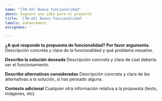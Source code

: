 ```yaml
---
name: "[TW-XX] Nueva funcionalidad"
about: Sugiere una idea para el proyecto
title: '[TW-XX] Nueva funcionalidad'
labels: enhancement
assignees: ''

---
```


**¿A qué responde tu propuesta de funcionalidad? Por favor argumenta.**
Descripción concreta y clara de la funcionalidad y qué problema resuelve.

**Describe la solución deseada**
Descripción concreta y clara de cúal debería ser el funcionamiento.

**Describe alternativas consideradas**
Descripción concreta y clara de las alternativas a la solución, si has pensado alguna.

**Contexto adicional**
Cualquier otra información relativa a la propuesta (texto, imágenes, etc)
